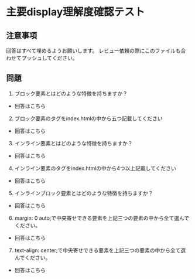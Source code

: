 # 主要display理解度確認テスト

## 注意事項

回答はすべて埋めるようお願いします。
レビュー依頼の際にこのファイルも合わせてプッシュしてください。

## 問題

1. ブロック要素とはどのような特徴を持ちますか？
  - 回答はこちら

2. ブロック要素のタグをindex.htmlの中から五つ記載してください
  - 回答はこちら

3. インライン要素とはどのような特徴を持ちますか？
  - 回答はこちら

4. インライン要素のタグをindex.htmlの中から4つ以上記載してください
  - 回答はこちら

5. インラインブロック要素とはどのような特徴を持ちますか？
  - 回答はこちら

6. margin: 0 auto;で中央寄せできる要素を上記三つの要素の中から全て選んでください。
  - 回答はこちら

7. text-align: center;で中央寄せできる要素を上記三つの要素の中から全て選んでください。
  - 回答はこちら
